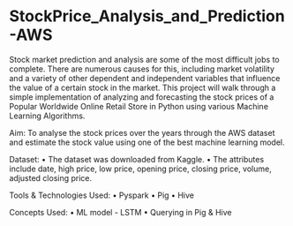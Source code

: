 # StockPrice_Analysis_and_Prediction-AWS

Stock market prediction and analysis are some of the most difficult jobs to complete. There are numerous causes for this, including market volatility and a variety of other dependent and independent variables that influence the value of a certain stock in the market. This project will walk through a simple implementation of analyzing and forecasting the stock prices of a Popular Worldwide Online Retail Store in Python using various Machine Learning Algorithms.

Aim:
To analyse the stock prices over the years through the AWS dataset and estimate the stock value using one of the best machine learning model.

Dataset:
•	The dataset was downloaded from Kaggle.
•	The attributes include date, high price, low price, opening price, closing price, volume, adjusted closing price. 

Tools & Technologies Used:
•	Pyspark
•	Pig
•	Hive

Concepts Used:
•	ML model - LSTM
•	Querying in Pig & Hive

